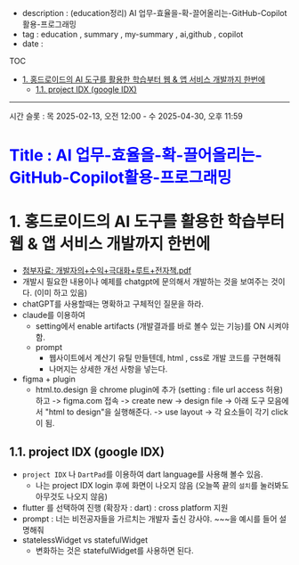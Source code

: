 - description : (education정리) AI 업무-효율을-확-끌어올리는-GitHub-Copilot활용-프로그래밍
- tag : education , summary , my-summary , ai,github , copilot
- date : 

TOC
- [1. 홍드로이드의 AI 도구를 활용한 학습부터 웹 \& 앱 서비스 개발까지 한번에](#1-홍드로이드의-ai-도구를-활용한-학습부터-웹--앱-서비스-개발까지-한번에)
  - [1.1. project IDX (google IDX)](#11-project-idx-google-idx)


-------

시간 슬롯 : 목 2025-02-13, 오전 12:00 - 수 2025-04-30, 오후 11:59

<H1><p style="color:blue;">Title : AI 업무-효율을-확-끌어올리는-GitHub-Copilot활용-프로그래밍</p></H1>

# 1. 홍드로이드의 AI 도구를 활용한 학습부터 웹 & 앱 서비스 개발까지 한번에
- [첨부자료: 개발자의+수익+극대화+루트+전자책.pdf](./개발자의+수익+극대화+루트+전자책.pdf)
- 개발시 필요한 내용이나 예제를 chatgpt에 문의해서 개발하는 것을 보여주는 것이다. (이미 하고 있음)
- chatGPT를 사용할때는 명확하고 구체적인 질문을 하라.
- claude를 이용하여 
  - setting에서 enable artifacts (개발결과를 바로 볼수 있는  기능)를 ON 시켜야함.
  - prompt
    - 웹사이트에서 계산기 유틸 만들텐데, html , css로 개발 코드를 구현해줘
    - 나머지는 상세한 개선 사항을 넣는다.
- figma + plugin
  - html.to.design 을 chrome plugin에 추가 (setting : file url access 허용) 하고 -> figma.com 접속 -> create new -> design file -> 아래 도구 모음에서 "html to design"을 실행해준다. -> use layout -> 각 요소들이 각기 click이 됨.

## 1.1. project IDX (google IDX)
- ```project IDX``` 나 ```DartPad```를 이용하여 dart language를 사용해 볼수 있음.
  - 나는 project IDX login 후에 화면이 나오지 않음 (오늘쪽 끝의 ```설치```를 눌러봐도 아무것도 나오지 않음)
- flutter 를 선택하여 진행 (확장자 : dart) : cross platform 지원
- prompt : 너는 비전공자들을 가르치는 개발자 출신 강사야.  ~~~을 예시를 들어 설명해줘
- statelessWidget vs statefulWidget
  - 변화하는 것은 statefulWidget를 사용하면 된다.

